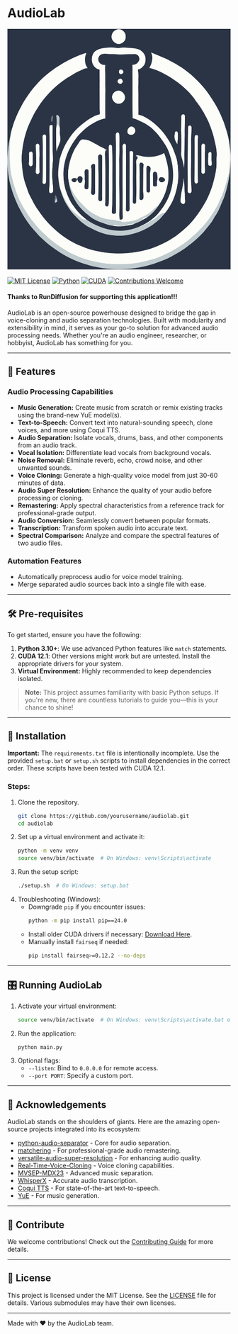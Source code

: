 # AudioLab

![AudioLab Logo](./res/audiolab_lg.png)

[![MIT License](https://img.shields.io/badge/license-MIT-blue.svg)](LICENSE)
[![Python](https://img.shields.io/badge/python-3.10%2B-blue.svg)](https://www.python.org/downloads/)
[![CUDA](https://img.shields.io/badge/CUDA-cu121-brightgreen)](https://developer.nvidia.com/cuda-downloads)
[![Contributions Welcome](https://img.shields.io/badge/contributions-welcome-brightgreen)](CONTRIBUTING.md)

#### Thanks to RunDiffusion for supporting this application!!! ####

AudioLab is an open-source powerhouse designed to bridge the gap in voice-cloning and audio separation technologies. Built with modularity and extensibility in mind, it serves as your go-to solution for advanced audio processing needs. Whether you're an audio engineer, researcher, or hobbyist, AudioLab has something for you.

---

## 🌟 Features

### Audio Processing Capabilities
- **Music Generation:** Create music from scratch or remix existing tracks using the brand-new YuE model(s).
- **Text-to-Speech:** Convert text into natural-sounding speech, clone voices, and more using Coqui TTS.
- **Audio Separation:** Isolate vocals, drums, bass, and other components from an audio track.
- **Vocal Isolation:** Differentiate lead vocals from background vocals.
- **Noise Removal:** Eliminate reverb, echo, crowd noise, and other unwanted sounds.
- **Voice Cloning:** Generate a high-quality voice model from just 30-60 minutes of data.
- **Audio Super Resolution:** Enhance the quality of your audio before processing or cloning.
- **Remastering:** Apply spectral characteristics from a reference track for professional-grade output.
- **Audio Conversion:** Seamlessly convert between popular formats.
- **Transcription:** Transform spoken audio into accurate text.
- **Spectral Comparison:** Analyze and compare the spectral features of two audio files.

### Automation Features
- Automatically preprocess audio for voice model training.
- Merge separated audio sources back into a single file with ease.

---

## 🛠️ Pre-requisites

To get started, ensure you have the following:
1. **Python 3.10+**: We use advanced Python features like `match` statements.
2. **CUDA 12.1**: Other versions might work but are untested. Install the appropriate drivers for your system.
3. **Virtual Environment:** Highly recommended to keep dependencies isolated.

> **Note:** This project assumes familiarity with basic Python setups. If you're new, there are countless tutorials to guide you—this is your chance to shine!

---

## 🚀 Installation

**Important:**
The `requirements.txt` file is intentionally incomplete. Use the provided `setup.bat` or `setup.sh` scripts to install dependencies in the correct order. These scripts have been tested with CUDA 12.1.

### Steps:
1. Clone the repository.
    ```bash
    git clone https://github.com/yourusername/audiolab.git
    cd audiolab
    ```
2. Set up a virtual environment and activate it:
    ```bash
    python -m venv venv
    source venv/bin/activate  # On Windows: venv\Scripts\activate
    ```
3. Run the setup script:
    ```bash
    ./setup.sh  # On Windows: setup.bat
    ```
4. Troubleshooting (Windows):
    - Downgrade `pip` if you encounter issues:
        ```bash
        python -m pip install pip==24.0
        ```
    - Install older CUDA drivers if necessary: [Download Here](https://developer.nvidia.com/cuda-toolkit-archive).
    - Manually install `fairseq` if needed:
        ```bash
        pip install fairseq>=0.12.2 --no-deps
        ```

---

## 🎛️ Running AudioLab

1. Activate your virtual environment:
    ```bash
    source venv/bin/activate  # On Windows: venv\Scripts\activate.bat or venv\Scripts\Activate.ps1
    ```
2. Run the application:
    ```bash
    python main.py
    ```
3. Optional flags:
    - `--listen`: Bind to `0.0.0.0` for remote access.
    - `--port PORT`: Specify a custom port.

---

## 🤝 Acknowledgements

AudioLab stands on the shoulders of giants. Here are the amazing open-source projects integrated into its ecosystem:
- [python-audio-separator](https://github.com/nomadkaraoke/python-audio-separator) - Core for audio separation.
- [matchering](https://github.com/sergree/matchering) - For professional-grade audio remastering.
- [versatile-audio-super-resolution](https://github.com/haoheliu/versatile_audio_super_resolution) - For enhancing audio quality.
- [Real-Time-Voice-Cloning](https://github.com/RVC-Project/Retrieval-based-Voice-Conversion-WebUI) - Voice cloning capabilities.
- [MVSEP-MDX23](https://github.com/ZFTurbo/MVSEP-MDX23-music-separation-model) - Advanced music separation.
- [WhisperX](https://github.com/m-bain/whisperX) - Accurate audio transcription.
- [Coqui TTS](https://github.com/coqui-ai/TTS) - For state-of-the-art text-to-speech.
- [YuE](https://github.com/multimodal-art-projection/YuE) - For music generation.

---

## 🌟 Contribute

We welcome contributions! Check out the [Contributing Guide](CONTRIBUTING.md) for more details.

---

## 📜 License

This project is licensed under the MIT License. See the [LICENSE](LICENSE) file for details.
Various submodules may have their own licenses.

---

Made with ❤️ by the AudioLab team.
